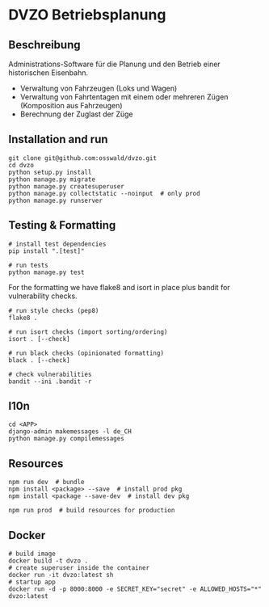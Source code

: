 # DVZO Betriebsplanung

## Beschreibung

Administrations-Software für die Planung und den Betrieb einer historischen Eisenbahn.
* Verwaltung von Fahrzeugen (Loks und Wagen)
* Verwaltung von Fahrtentagen mit einem oder mehreren Zügen (Komposition aus Fahrzeugen)
* Berechnung der Zuglast der Züge

## Installation and run

```
git clone git@github.com:osswald/dvzo.git
cd dvzo
python setup.py install
python manage.py migrate
python manage.py createsuperuser
python manage.py collectstatic --noinput  # only prod
python manage.py runserver
```

## Testing & Formatting

```
# install test dependencies
pip install ".[test]"

# run tests
python manage.py test
```

For the formatting we have flake8 and isort in place plus bandit for
vulnerability checks.

```
# run style checks (pep8)
flake8 .

# run isort checks (import sorting/ordering)
isort . [--check]

# run black checks (opinionated formatting)
black . [--check]

# check vulnerabilities
bandit --ini .bandit -r
```

## l10n

```
cd <APP>
django-admin makemessages -l de_CH
python manage.py compilemessages
```

## Resources

```
npm run dev  # bundle
npm install <package> --save  # install prod pkg
npm install <package --save-dev  # install dev pkg

npm run prod  # build resources for production
```

## Docker

```
# build image
docker build -t dvzo .
# create superuser inside the container
docker run -it dvzo:latest sh
# startup app
docker run -d -p 8000:8000 -e SECRET_KEY="secret" -e ALLOWED_HOSTS="*" dvzo:latest
```
